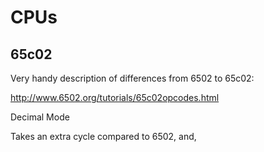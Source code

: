 # CPUs



## 65c02

Very handy description of differences from 6502 to 65c02:

http://www.6502.org/tutorials/65c02opcodes.html

Decimal Mode

Takes an extra cycle compared to 6502, and, 